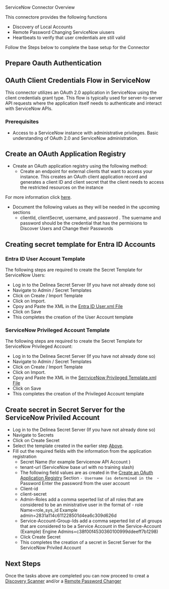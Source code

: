  ServiceNow Connector Overview

This connectore provides the following functions  

- Discovery of Local Accounts
- Remote Password Changing ServiceNow uiusers
- Heartbeats to verify that user credentials are still valid

Follow the Steps below to complete the base setup for the Connector

## Prepare Oauth Authentication

## OAuth Client Credentials Flow in ServiceNow

This connector utilizes an OAuth 2.0 application in ServiceNow using the client credentials grant type. This flow is typically used for server-to-server API requests where the application itself needs to authenticate and interact with ServiceNow APIs.
​
### Prerequisites

- Access to a ServiceNow instance with administrative privileges.
Basic understanding of OAuth 2.0 and ServiceNow administration.

## Create an OAuth Application Registry

- Create an OAuth application registry using the following method:
  - Create an endpoint for external clients that want to access your instance. This creates an OAuth client application record and generates a client ID and client secret that the client needs to access the restricted resources on the instance

For more information click [here](https://docs.servicenow.com/bundle/vancouver-platform-security/page/administer/security/task/t_SettingUpOAuth.html).

- Document the following values as they will be needed in the upcoming sections
  - clientId, clientSecret, username, and password
  . The suername and password should be the credential that has the permisions to Discover Users and Change their Passwords

## Creating secret template for Entra ID Accounts 

### Entra ID User Account Template

The following steps are required to create the Secret Template for ServiceNow Users:

- Log in to the Delinea Secret Server (If you have not already done so)
- Navigate to Admin / Secret Templates
- Click on Create / Import Template
- Click on Import.
- Cpoy and Paste the XML in the [Entra ID User.xml File](./Templates/)
- Click on Save
- This completes the creation of the User Account template

### ServiceNow Privileged Account Template

The following steps are required to create the Secret Template for ServiceNow Privileged Account:

- Log in to the Delinea Secret Server (If you have not already done so)
- Navigate to Admin / Secret Templates
- Click on Create / Import Template
- Click on Import.
- Cpoy and Paste the XML in the [SerrviceNow Privileged Template.xml File](./Templates/ServiceNow%20Privileged%20Account%20Template.xml)
- Click on Save
- This completes the creation of the Privileged Account template


## Create secret in Secret Server for the ServiceNow Priviled Account
 
- Log in to the Delinea Secret Server (If you have not already done so)
- Navigate to Secrets
- Click on Create Secret
- Select the template created in the earlier step [Above](#servicenow-privileged-account-template).
- Fill out the required fields with the information from the application registration
    - Secret Name (for example Servicenow API Account )
    - tenant-url (ServiceNow base url with no training slash)
    - The following field values are as created in the [Create an OAuth Application Registry](#create-an-oauth-application-registry) Section
    `- Username (as determined in the 
    `- Password Enter the password from the user account
    - Client-id
    - client-secret
  - Admin-Roles add a comma seperted list of all roles that are considered to be an ministrative user in the format of - role Name=role_sys_id Example admin=2831a114c611228501d4ea6c309d626d
  - Service-Account-Group-Ids add a comma seperted list of all groups that are considered to be a Service Account in the Service-Account (Example) Engine Admins=c38f00f4530360100999ddeeff7b1298)
  - Click Create Secret
  - This completes the creation of a secret in Secret Server for the ServiceNow Priviled Account

## Next Steps

Once the tasks above are completed you can now proceed to creat a [Discovery Scanner](./Discovery/readme.md) and/or a [Remote Password Changer](./Remote%20Password%20Changer/readme.md)